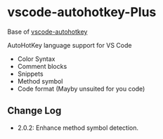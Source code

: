# vscode-autohotkey-Plus

Base of [vscode-autohotkey](https://github.com/stef-levesque/vscode-autohotkey)

AutoHotKey language support for VS Code
* Color Syntax
* Comment blocks
* Snippets
* Method symbol
* Code format (Mayby unsuited for you code)

## Change Log

- 2.0.2: Enhance method symbol detection.